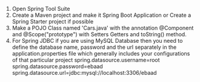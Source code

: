 1. Open Spring Tool Suite
2. Create a Maven project and make it Spring Boot Application or Create a Spring Starter project if possible
3. Make a POJO Class named 'Cars.java' with the annotation @Component and @Scope("prototype") with Setters Getters and toString() method.
4. For Spring JDBC if you are using MySQL Database then you need to define the database name, password and the url separately in the application.properties file which generally includes your configurations of that particular project
spring.datasource.username=root
spring.datasource.password=ebaad
spring.datasource.url=jdbc:mysql://localhost:3306/ebaad
